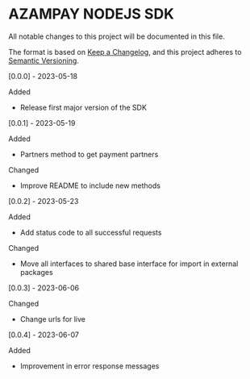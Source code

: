 # AZAMPAY NODEJS SDK

All notable changes to this project will be documented in this file.

The format is based on [Keep a Changelog](https://keepachangelog.com/en/1.0.0/),
and this project adheres to [Semantic Versioning](https://semver.org/spec/v2.0.0.html).

[0.0.0] - 2023-05-18

Added

- Release first major version of the SDK

[0.0.1] - 2023-05-19

Added

- Partners method to get payment partners

Changed

- Improve README to include new methods

[0.0.2] - 2023-05-23

Added

- Add status code to all successful requests

Changed

- Move all interfaces to shared base interface for import in external packages

[0.0.3] - 2023-06-06

Changed

- Change urls for live

[0.0.4] - 2023-06-07

Added

- Improvement in error response messages
